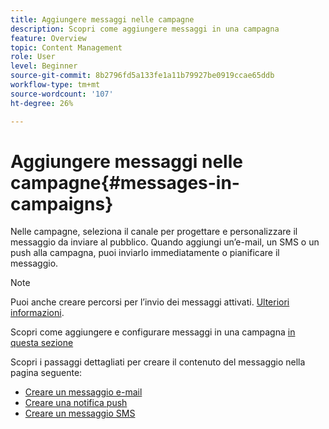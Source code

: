 ```yaml
---
title: Aggiungere messaggi nelle campagne
description: Scopri come aggiungere messaggi in una campagna
feature: Overview
topic: Content Management
role: User
level: Beginner
source-git-commit: 8b2796fd5a133fe1a11b79927be0919ccae65ddb
workflow-type: tm+mt
source-wordcount: '107'
ht-degree: 26%

---
```



# Aggiungere messaggi nelle campagne{#messages-in- campaigns}

Nelle campagne, seleziona il canale per progettare e personalizzare il messaggio da inviare al pubblico. Quando aggiungi un’e-mail, un SMS o un push alla campagna, puoi inviarlo immediatamente o pianificare il messaggio.

>[!NOTE]
>Puoi anche creare percorsi per l’invio dei messaggi attivati. [Ulteriori informazioni](messages-in-journeys.md).

Scopri come aggiungere e configurare messaggi in una campagna [in questa sezione](../campaigns/create-campaign.md)

Scopri i passaggi dettagliati per creare il contenuto del messaggio nella pagina seguente:

* [Creare un messaggio e-mail](create-email.md)
* [Creare una notifica push](create-push.md)
* [Creare un messaggio SMS](create-sms.md)
